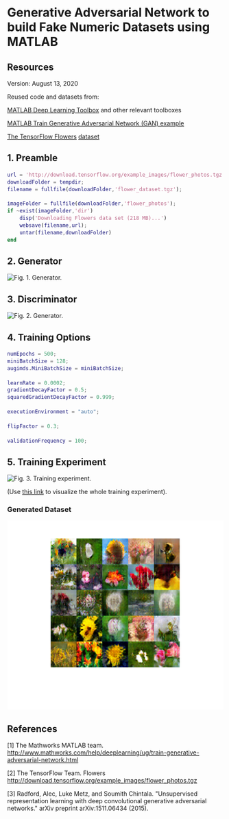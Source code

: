 # Generative Adversarial Network to build Fake Numeric Datasets using MATLAB

## Resources

Version: August 13, 2020

Reused code and datasets from:

<a href="https://www.mathworks.com/help/deeplearning/">MATLAB Deep Learning Toolbox</a> and other relevant toolboxes

<a href="https://www.mathworks.com/help/deeplearning/ug/train-generative-adversarial-network.html">MATLAB Train Generative Adversarial Network (GAN) example</a>

<a href="https://www.tensorflow.org/datasets/catalog/tf_flowers">The TensorFlow Flowers</a> <a href="http://download.tensorflow.org/example_images/flower_photos.tgz">dataset</a>

## 1. Preamble

```matlab
url = 'http://download.tensorflow.org/example_images/flower_photos.tgz';
downloadFolder = tempdir;
filename = fullfile(downloadFolder,'flower_dataset.tgz');

imageFolder = fullfile(downloadFolder,'flower_photos');
if ~exist(imageFolder,'dir')
    disp('Downloading Flowers data set (218 MB)...')
    websave(filename,url);
    untar(filename,downloadFolder)
end
```

## 2. Generator

![Fig. 1. Generator.](https://www.mathworks.com/help/examples/nnet/win64/TrainGenerativeAdversarialNetworkGANExample_02.png?raw=true)

## 3. Discriminator

![Fig. 2. Generator.](https://www.mathworks.com/help/examples/nnet/win64/TrainGenerativeAdversarialNetworkGANExample_03.png?raw=true)

## 4. Training Options

```matlab
numEpochs = 500;
miniBatchSize = 128;
augimds.MiniBatchSize = miniBatchSize;

learnRate = 0.0002;
gradientDecayFactor = 0.5;
squaredGradientDecayFactor = 0.999;

executionEnvironment = "auto";

flipFactor = 0.3;

validationFrequency = 100;
```

## 5. Training Experiment

![Fig. 3. Training experiment.](https://github.com/jgalfaro/mirrored-GANflowers/blob/master/figures/training.gif?raw=true)

(Use <a href="https://youtu.be/3Ytm2MOBvtw">this link</a> to visualize the whole training experiment).

### Generated Dataset

![Fig. 4. Generated Dataset.](https://github.com/jgalfaro/mirrored-GANflowers/blob/master/figures/generatedDataset.png?raw=true)

## References

[1] The Mathworks MATLAB team. http://www.mathworks.com/help/deeplearning/ug/train-generative-adversarial-network.html

[2] The TensorFlow Team. Flowers http://download.tensorflow.org/example_images/flower_photos.tgz

[3] Radford, Alec, Luke Metz, and Soumith Chintala. "Unsupervised representation learning with deep convolutional generative adversarial networks." arXiv preprint arXiv:1511.06434 (2015).
